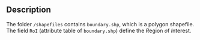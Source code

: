 ## Description

The folder `/shapefiles` contains `boundary.shp`, which is a polygon shapefile. The field `RoI` (attribute table of `boundary.shp`) define the *R*egion *o*f *I*nterest.